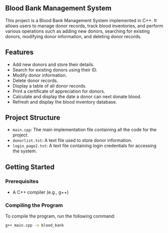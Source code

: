 ## Blood Bank Management System

This project is a Blood Bank Management System implemented in C++. It allows users to manage donor records, track blood inventories, and perform various operations such as adding new donors, searching for existing donors, modifying donor information, and deleting donor records.

## Features

- Add new donors and store their details.
- Search for existing donors using their ID.
- Modify donor information.
- Delete donor records.
- Display a table of all donor records.
- Print a certificate of appreciation for donors.
- Calculate and display the date a donor can next donate blood.
- Refresh and display the blood inventory database.

## Project Structure

- `main.cpp`: The main implementation file containing all the code for the project.
- `donorlist.txt`: A text file used to store donor information.
- `login_page2.txt`: A text file containing login credentials for accessing the system.

## Getting Started

### Prerequisites

- A C++ compiler (e.g., g++)

### Compiling the Program

To compile the program, run the following command:

```bash
g++ main.cpp -o blood_bank
